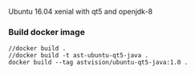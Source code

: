 Ubuntu 16.04 xenial with qt5 and openjdk-8

### Build docker image
```
//docker build .
//docker build -t ast-ubuntu-qt5-java .
docker build --tag astvision/ubuntu-qt5-java:1.0 .
```

